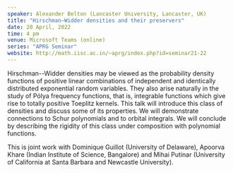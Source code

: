 ```yaml
---
speaker: Alexander Belton (Lancaster University, Lancaster, UK)
title: "Hirschman–Widder densities and their preservers"
date: 20 April, 2022
time: 4 pm
venue: Microsoft Teams (online)
series: "APRG Seminar"
website: http://math.iisc.ac.in/~aprg/index.php?id=seminar21-22
---
```


Hirschman--Widder densities may be viewed as the probability density functions of
positive linear combinations of independent and identically distributed exponential
random variables. They also arise naturally in the study of Pólya frequency functions,
that is, integrable functions which give rise to totally positive Toeplitz kernels.
This talk will introduce this class of densities and discuss some of its properties.
We will demonstrate connections to Schur polynomials and to orbital integrals. We will
conclude by describing the rigidity of this class under composition with polynomial
functions.

This is joint work with Dominique Guillot (University of Delaware), Apoorva Khare
(Indian Institute of Science, Bangalore) and Mihai Putinar (University of California at
Santa Barbara and Newcastle University).
